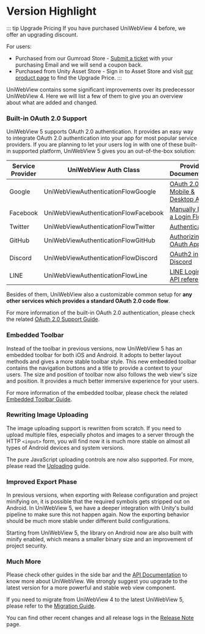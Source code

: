 # Version Highlight

::: tip Upgrade Pricing
If you have purchased UniWebView 4 before, we offer an upgrading discount.

For users:

- Purchased from our Gumroad Store - [Submit a ticket](https://onevcat.atlassian.net/servicedesk/customer/portal/2/group/2/create/10011) with your purchasing Email and we will send a coupon back.
- Purchased from Unity Asset Store - Sign in to Asset Store and visit [our product page](https://assetstore.unity.com/packages/slug/229334)
  to find the Upgrade Price.
  :::

UniWebView contains some significant improvements over its predecessor UniWebView 4. Here we will list a few of them to
give you an overview about what are added and changed.

### Built-in OAuth 2.0 Support

UniWebView 5 supports OAuth 2.0 authentication. It provides an easy way to integrate OAuth 2.0 authentication into your
app for most popular service providers. If you are planning to let your users log in with one of these built-in supported
platform, UniWebView 5 gives you an out-of-the-box solution:

| Service Provider | UniWebView Auth Class                | Provider Documentation                                                                                          |
| ---------------- | ------------------------------------ | --------------------------------------------------------------------------------------------------------------- |
| Google           | UniWebViewAuthenticationFlowGoogle   | [OAuth 2.0 for Mobile & Desktop Apps](https://developers.google.com/identity/protocols/oauth2/native-app?hl=en) |
| Facebook         | UniWebViewAuthenticationFlowFacebook | [Manually Build a Login Flow](https://developers.facebook.com/docs/facebook-login/guides/advanced/manual-flow)  |
| Twitter          | UniWebViewAuthenticationFlowTwitter  | [Authentication](https://developer.twitter.com/en/docs/authentication/oauth-2-0/authorization-code)             |
| GitHub           | UniWebViewAuthenticationFlowGitHub   | [Authorizing OAuth Apps](https://docs.github.com/en/developers/apps/building-oauth-apps/authorizing-oauth-apps) |
| Discord          | UniWebViewAuthenticationFlowDiscord  | [OAuth2 in Discord](https://discord.com/developers/docs/topics/oauth2)                                          |
| LINE             | UniWebViewAuthenticationFlowLine     | [LINE Login v2.1 API reference](https://developers.line.biz/en/reference/line-login/)                           |

Besides of them, UniWebView also a customizable common setup for **any other services which provides a standard OAuth 2.0 code flow**.

For more information of the built-in OAuth 2.0 authentication, please check the related [OAuth 2.0 Support Guide](./oauth2.md).

### Embedded Toolbar

Instead of the toolbar in previous versions, now UniWebView 5 has an embedded toolbar for both iOS and Android.
It adopts to better layout methods and gives a more stable toolbar style. This new embedded toolbar contains the
navigation buttons and a title to provide a context to your users. The size and position of toolbar now also follows the
web view's size and position. It provides a much better immersive experience for your users.

For more information of the embedded toolbar, please check the related [Embedded Toolbar Guide](./embedded-toolbar.md).

### Rewriting Image Uploading

The image uploading support is rewritten from scratch. If you need to upload multiple files, especially photos and images
to a server through the HTTP `<input>` form, you will find now it is much more stable on almost all types of Android
devices and system versions.

The pure JavaScript uploading controls are now also supported. For more, please read the [Uploading](./uploading.md) guide.

### Improved Export Phase

In previous versions, when exporting with Release configuration and project minifying on, it is possible that the required
symbols gets stripped out on Android. In UniWebView 5, we have a deeper integration with Unity's build pipeline to make sure
this not happen again. Now the exporting behavior should be much more stable under different build configurations.

Starting from UniWebView 5, the library on Android now are also built with minify enabled, which means a smaller binary
size and an improvement of project security.

### Much More

Please check other guides in the side bar and the [API Documentation](/latest/api/overview) to know more about UniWebView.
We strongly suggest you upgrade to the latest version for a more powerful and stable web view component.

If you need to migrate from UniWebView 4 to the latest UniWebView 5, please refer to the [Migration Guide](./migration-guide-v4-to-v5.md).

You can find other recent changes and all release logs in the [Release Note](../release-note) page.
